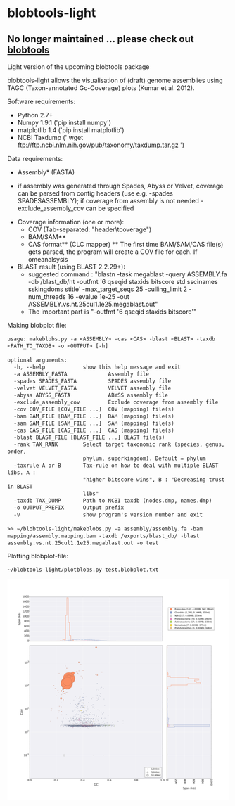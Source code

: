 # blobtools-light

## No longer maintained ... please check out [blobtools](https://drl.github.io/blobtools)

Light version of the upcoming blobtools package

blobtools-light allows the visualisation of (draft) genome assemblies using TAGC (Taxon-annotated Gc-Coverage) plots (Kumar et al. 2012).

Software requirements:
- Python 2.7+
- Numpy 1.9.1 ('pip install numpy')
- matplotlib 1.4 ('pip install matplotlib')
- NCBI Taxdump (' wget ftp://ftp.ncbi.nlm.nih.gov/pub/taxonomy/taxdump.tar.gz ')

Data requirements:
- Assembly* (FASTA)
* if assembly was generated through Spades, Abyss or Velvet, coverage can be parsed from contig headers (use e.g. -spades SPADESASSEMBLY); if coverage from assembly is not needed -exclude_assembly_cov can be specified
- Coverage information (one or more):
  - COV (Tab-separated: "header\tcoverage")
  - BAM/SAM**
  - CAS format** (CLC mapper)
  ** The first time BAM/SAM/CAS file(s) gets parsed, the program will create a COV file for each. If omeanalsysis 
- BLAST result (using BLAST 2.2.29+):
  - suggested command : "blastn -task megablast -query ASSEMBLY.fa -db /blast_db/nt -outfmt '6 qseqid staxids bitscore std sscinames sskingdoms stitle' -max_target_seqs 25 -culling_limit 2 -num_threads 16 -evalue 1e-25 -out ASSEMBLY.vs.nt.25cul1.1e25.megablast.out"
  - The important part is "-outfmt '6 qseqid staxids bitscore'"


Making blobplot file:
```
usage: makeblobs.py -a <ASSEMBLY> -cas <CAS> -blast <BLAST> -taxdb <PATH_TO_TAXDB> -o <OUTPUT> [-h]

optional arguments:
  -h, --help            show this help message and exit
  -a ASSEMBLY_FASTA             Assembly file
  -spades SPADES_FASTA          SPADES assembly file
  -velvet VELVET_FASTA          VELVET assembly file
  -abyss ABYSS_FASTA            ABYSS assembly file
  -exclude_assembly_cov         Exclude coverage from assembly file
  -cov COV_FILE [COV_FILE ...]  COV (mapping) file(s)
  -bam BAM_FILE [BAM_FILE ...]  BAM (mapping) file(s)
  -sam SAM_FILE [SAM_FILE ...]  SAM (mapping) file(s)
  -cas CAS_FILE [CAS_FILE ...]  CAS (mapping) file(s)
  -blast BLAST_FILE [BLAST_FILE ...] BLAST file(s)
  -rank TAX_RANK        Select target taxonomic rank (species, genus, order,
                        phylum, superkingdom). Default = phylum
  -taxrule A or B       Tax-rule on how to deal with multiple BLAST libs. A :
                        "higher bitscore wins", B : "Decreasing trust in BLAST
                        libs"
  -taxdb TAX_DUMP       Path to NCBI taxdb (nodes.dmp, names.dmp)
  -o OUTPUT_PREFIX      Output prefix
  -v                    show program's version number and exit

>> ~/blobtools-light/makeblobs.py -a assembly/assembly.fa -bam mapping/assembly.mapping.bam -taxdb /exports/blast_db/ -blast assembly.vs.nt.25cul1.1e25.megablast.out -o test
```

Plotting blobplot-file:
```
~/blobtools-light/plotblobs.py test.blobplot.txt
```
![Example](example.blobplot.png?raw=true "Example Blobplot")
